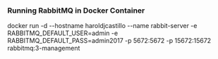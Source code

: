 ### Running  RabbitMQ in Docker Container
docker run -d --hostname haroldjcastillo --name rabbit-server -e RABBITMQ_DEFAULT_USER=admin -e RABBITMQ_DEFAULT_PASS=admin2017 -p 5672:5672 -p 15672:15672 rabbitmq:3-management

